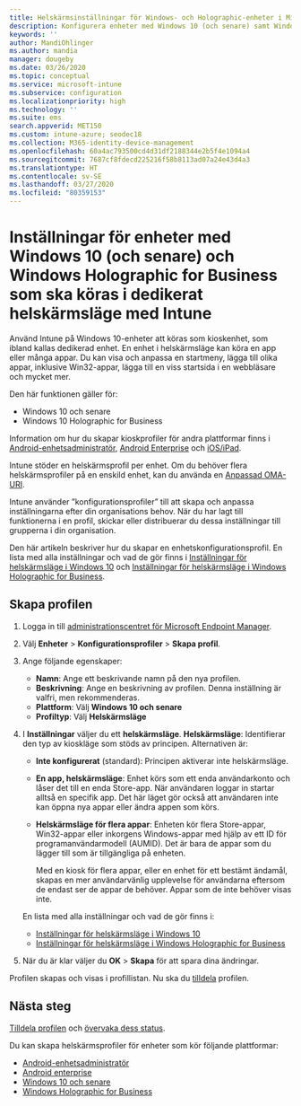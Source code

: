 ```yaml
---
title: Helskärmsinställningar för Windows- och Holographic-enheter i Microsoft Intune – Azure | Microsoft Docs
description: Konfigurera enheter med Windows 10 (och senare) samt Windows Holographic for Business med helskärmsläge för en app eller flera appar, anpassa startmenyn, lägg till appar, visa aktivitetsfältet och konfigurera en webbläsare i Microsoft Intune.
keywords: ''
author: MandiOhlinger
ms.author: mandia
manager: dougeby
ms.date: 03/26/2020
ms.topic: conceptual
ms.service: microsoft-intune
ms.subservice: configuration
ms.localizationpriority: high
ms.technology: ''
ms.suite: ems
search.appverid: MET150
ms.custom: intune-azure; seodec18
ms.collection: M365-identity-device-management
ms.openlocfilehash: 60a4ac793500cd4d31df2188344e2b5f4e1094a4
ms.sourcegitcommit: 7687cf8fdecd225216f58b8113ad07a24e43d4a3
ms.translationtype: HT
ms.contentlocale: sv-SE
ms.lasthandoff: 03/27/2020
ms.locfileid: "80359153"
---
```

# <a name="windows-10-and-windows-holographic-for-business-device-settings-to-run-as-a-dedicated-kiosk-using-intune"></a>Inställningar för enheter med Windows 10 (och senare) och Windows Holographic for Business som ska köras i dedikerat helskärmsläge med Intune

Använd Intune på Windows 10-enheter att köras som kioskenhet, som ibland kallas dedikerad enhet. En enhet i helskärmsläge kan köra en app eller många appar. Du kan visa och anpassa en startmeny, lägga till olika appar, inklusive Win32-appar, lägga till en viss startsida i en webbläsare och mycket mer. 

Den här funktionen gäller för:

- Windows 10 och senare
- Windows 10 Holographic for Business

Information om hur du skapar kioskprofiler för andra plattformar finns i [Android-enhetsadministratör](device-restrictions-android.md#kiosk), [Android Enterprise](device-restrictions-android-for-work.md#dedicated-devices) och [iOS/iPad](device-restrictions-ios.md#kiosk).

Intune stöder en helskärmsprofil per enhet. Om du behöver flera helskärmsprofiler på en enskild enhet, kan du använda en [Anpassad OMA-URI](custom-settings-windows-10.md).

Intune använder ”konfigurationsprofiler” till att skapa och anpassa inställningarna efter din organisations behov. När du har lagt till funktionerna i en profil, skickar eller distribuerar du dessa inställningar till grupperna i din organisation.

Den här artikeln beskriver hur du skapar en enhetskonfigurationsprofil. En lista med alla inställningar och vad de gör finns i [Inställningar för helskärmsläge i Windows 10](kiosk-settings-windows.md) och [Inställningar för helskärmsläge i Windows Holographic for Business](kiosk-settings-holographic.md).

## <a name="create-the-profile"></a>Skapa profilen

1. Logga in till [administrationscentret för Microsoft Endpoint Manager](https://go.microsoft.com/fwlink/?linkid=2109431).
2. Välj **Enheter** > **Konfigurationsprofiler** > **Skapa profil**.
3. Ange följande egenskaper:

   - **Namn**: Ange ett beskrivande namn på den nya profilen.
   - **Beskrivning**: Ange en beskrivning av profilen. Denna inställning är valfri, men rekommenderas.
   - **Plattform**: Välj **Windows 10 och senare**
   - **Profiltyp**: Välj **Helskärmsläge**

4. I **Inställningar** väljer du ett **helskärmsläge**. **Helskärmsläge**: Identifierar den typ av kioskläge som stöds av principen. Alternativen är:

    - **Inte konfigurerat** (standard): Principen aktiverar inte helskärmsläge.
    - **En app, helskärmsläge**: Enhet körs som ett enda användarkonto och låser det till en enda Store-app. När användaren loggar in startar alltså en specifik app. Det här läget gör också att användaren inte kan öppna nya appar eller ändra appen som körs.
    - **Helskärmsläge för flera appar**: Enheten kör flera Store-appar, Win32-appar eller inkorgens Windows-appar med hjälp av ett ID för programanvändarmodell (AUMID). Det är bara de appar som du lägger till som är tillgängliga på enheten.

        Med en kiosk för flera appar, eller en enhet för ett bestämt ändamål, skapas en mer användarvänlig upplevelse för användarna eftersom de endast ser de appar de behöver. Appar som de inte behöver visas inte.

    En lista med alla inställningar och vad de gör finns i:
      - [Inställningar för helskärmsläge i Windows 10](kiosk-settings-windows.md)
      - [Inställningar för helskärmsläge i Windows Holographic for Business](kiosk-settings-holographic.md)

5. När du är klar väljer du **OK** > **Skapa** för att spara dina ändringar.

Profilen skapas och visas i profillistan. Nu ska du [tilldela](device-profile-assign.md) profilen.

## <a name="next-steps"></a>Nästa steg

[Tilldela profilen](device-profile-assign.md) och [övervaka dess status](device-profile-monitor.md).

Du kan skapa helskärmsprofiler för enheter som kör följande plattformar:

- [Android-enhetsadministratör](device-restrictions-android.md#kiosk)
- [Android enterprise](device-restrictions-android-for-work.md#dedicated-devices)
- [Windows 10 och senare](kiosk-settings-windows.md)
- [Windows Holographic for Business](kiosk-settings-holographic.md)
